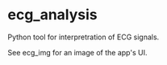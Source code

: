 # ecg_analysis

Python tool for interpretration of ECG signals.

See ecg_img for an image of the app's UI.
